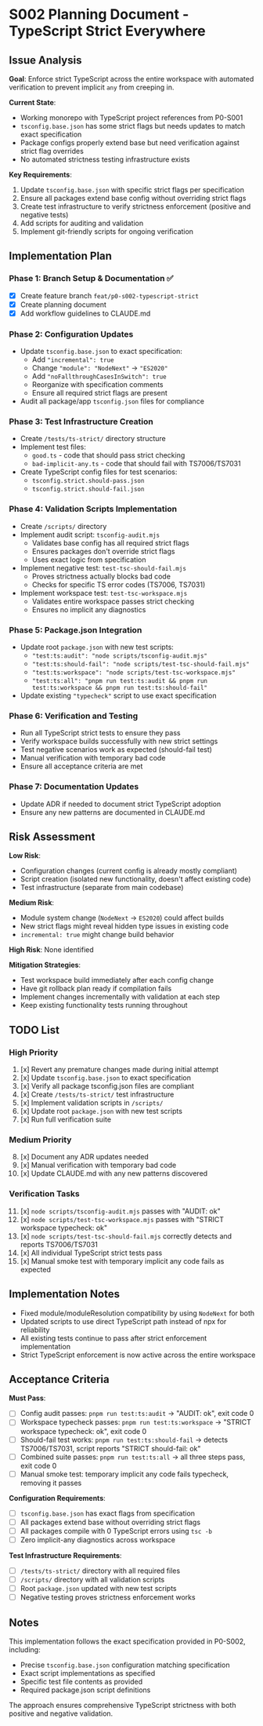# S002 Planning Document - TypeScript Strict Everywhere

## Issue Analysis

**Goal**: Enforce strict TypeScript across the entire workspace with automated verification to prevent implicit `any` from creeping in.

**Current State**:
- Working monorepo with TypeScript project references from P0-S001
- `tsconfig.base.json` has some strict flags but needs updates to match exact specification
- Package configs properly extend base but need verification against strict flag overrides
- No automated strictness testing infrastructure exists

**Key Requirements**:
1. Update `tsconfig.base.json` with specific strict flags per specification
2. Ensure all packages extend base config without overriding strict flags  
3. Create test infrastructure to verify strictness enforcement (positive and negative tests)
4. Add scripts for auditing and validation
5. Implement git-friendly scripts for ongoing verification

## Implementation Plan

### Phase 1: Branch Setup & Documentation ✅
- [x] Create feature branch `feat/p0-s002-typescript-strict`
- [x] Create planning document
- [x] Add workflow guidelines to CLAUDE.md

### Phase 2: Configuration Updates
- Update `tsconfig.base.json` to exact specification:
  - Add `"incremental": true`
  - Change `"module": "NodeNext"` → `"ES2020"` 
  - Add `"noFallthroughCasesInSwitch": true`
  - Reorganize with specification comments
  - Ensure all required strict flags are present
- Audit all package/app `tsconfig.json` files for compliance

### Phase 3: Test Infrastructure Creation
- Create `/tests/ts-strict/` directory structure
- Implement test files:
  - `good.ts` - code that should pass strict checking
  - `bad-implicit-any.ts` - code that should fail with TS7006/TS7031
- Create TypeScript config files for test scenarios:
  - `tsconfig.strict.should-pass.json`
  - `tsconfig.strict.should-fail.json`

### Phase 4: Validation Scripts Implementation
- Create `/scripts/` directory
- Implement audit script: `tsconfig-audit.mjs`
  - Validates base config has all required strict flags
  - Ensures packages don't override strict flags
  - Uses exact logic from specification
- Implement negative test: `test-tsc-should-fail.mjs`
  - Proves strictness actually blocks bad code
  - Checks for specific TS error codes (TS7006, TS7031)
- Implement workspace test: `test-tsc-workspace.mjs`
  - Validates entire workspace passes strict checking
  - Ensures no implicit any diagnostics

### Phase 5: Package.json Integration
- Update root `package.json` with new test scripts:
  - `"test:ts:audit": "node scripts/tsconfig-audit.mjs"`
  - `"test:ts:should-fail": "node scripts/test-tsc-should-fail.mjs"`
  - `"test:ts:workspace": "node scripts/test-tsc-workspace.mjs"`
  - `"test:ts:all": "pnpm run test:ts:audit && pnpm run test:ts:workspace && pnpm run test:ts:should-fail"`
- Update existing `"typecheck"` script to use exact specification

### Phase 6: Verification and Testing
- Run all TypeScript strict tests to ensure they pass
- Verify workspace builds successfully with new strict settings
- Test negative scenarios work as expected (should-fail test)
- Manual verification with temporary bad code
- Ensure all acceptance criteria are met

### Phase 7: Documentation Updates
- Update ADR if needed to document strict TypeScript adoption
- Ensure any new patterns are documented in CLAUDE.md

## Risk Assessment

**Low Risk**:
- Configuration changes (current config is already mostly compliant)
- Script creation (isolated new functionality, doesn't affect existing code)
- Test infrastructure (separate from main codebase)

**Medium Risk**:
- Module system change (`NodeNext` → `ES2020`) could affect builds
- New strict flags might reveal hidden type issues in existing code
- `incremental: true` might change build behavior

**High Risk**: None identified

**Mitigation Strategies**:
- Test workspace build immediately after each config change
- Have git rollback plan ready if compilation fails
- Implement changes incrementally with validation at each step
- Keep existing functionality tests running throughout

## TODO List

### High Priority
1. [x] Revert any premature changes made during initial attempt
2. [x] Update `tsconfig.base.json` to exact specification
3. [x] Verify all package tsconfig.json files are compliant
4. [x] Create `/tests/ts-strict/` test infrastructure
5. [x] Implement validation scripts in `/scripts/`
6. [x] Update root `package.json` with new test scripts
7. [x] Run full verification suite

### Medium Priority  
8. [x] Document any ADR updates needed
9. [x] Manual verification with temporary bad code
10. [x] Update CLAUDE.md with any new patterns discovered

### Verification Tasks
11. [x] `node scripts/tsconfig-audit.mjs` passes with "AUDIT: ok"
12. [x] `node scripts/test-tsc-workspace.mjs` passes with "STRICT workspace typecheck: ok"
13. [x] `node scripts/test-tsc-should-fail.mjs` correctly detects and reports TS7006/TS7031
14. [x] All individual TypeScript strict tests pass
15. [x] Manual smoke test with temporary implicit any code fails as expected

## Implementation Notes

- Fixed module/moduleResolution compatibility by using `NodeNext` for both
- Updated scripts to use direct TypeScript path instead of npx for reliability
- All existing tests continue to pass after strict enforcement implementation
- Strict TypeScript enforcement is now active across the entire workspace

## Acceptance Criteria

**Must Pass**:
- [ ] Config audit passes: `pnpm run test:ts:audit` → "AUDIT: ok", exit code 0
- [ ] Workspace typecheck passes: `pnpm run test:ts:workspace` → "STRICT workspace typecheck: ok", exit code 0  
- [ ] Should-fail test works: `pnpm run test:ts:should-fail` → detects TS7006/TS7031, script reports "STRICT should-fail: ok"
- [ ] Combined suite passes: `pnpm run test:ts:all` → all three steps pass, exit code 0
- [ ] Manual smoke test: temporary implicit any code fails typecheck, removing it passes

**Configuration Requirements**:
- [ ] `tsconfig.base.json` has exact flags from specification
- [ ] All packages extend base without overriding strict flags
- [ ] All packages compile with 0 TypeScript errors using `tsc -b`
- [ ] Zero implicit-any diagnostics across workspace

**Test Infrastructure Requirements**:
- [ ] `/tests/ts-strict/` directory with all required files
- [ ] `/scripts/` directory with all validation scripts  
- [ ] Root `package.json` updated with new test scripts
- [ ] Negative testing proves strictness enforcement works

## Notes

This implementation follows the exact specification provided in P0-S002, including:
- Precise `tsconfig.base.json` configuration matching specification
- Exact script implementations as specified
- Specific test file contents as provided
- Required package.json script definitions

The approach ensures comprehensive TypeScript strictness with both positive and negative validation.
